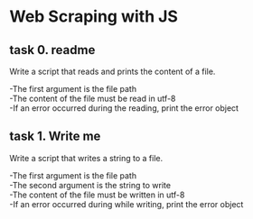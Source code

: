 # Web Scraping with JS

## task 0. readme

Write a script that reads and prints the content of a file.

-The first argument is the file path<br>
-The content of the file must be read in utf-8<br>
-If an error occurred during the reading, print the error object<br>


## task 1. Write me

Write a script that writes a string to a file.

-The first argument is the file path<br>
-The second argument is the string to write<br>
-The content of the file must be written in utf-8<br>
-If an error occurred during while writing, print the error object<br>